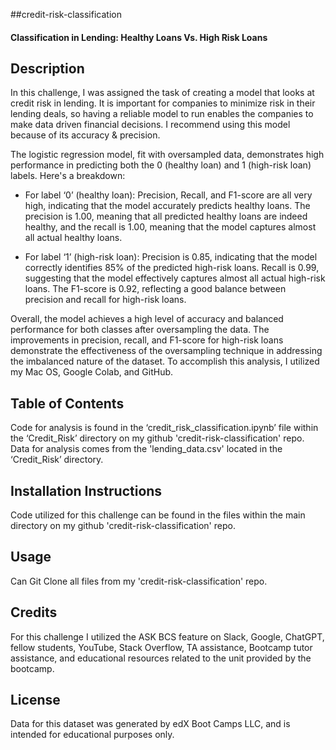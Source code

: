 ##credit-risk-classification
#### Classification in Lending: Healthy Loans Vs. High Risk Loans  


## Description
In this challenge, I was assigned the task of creating a model that looks at credit risk in lending. It is important for companies to minimize risk in their lending deals, so having a reliable model to run enables the companies to make data driven financial decisions. I recommend using this model because of its accuracy & precision.  


The logistic regression model, fit with oversampled data, demonstrates high performance in predicting both the 0 (healthy loan) and 1 (high-risk loan) labels. Here's a breakdown:  

- For label ‘0’ (healthy loan):
Precision, Recall, and F1-score are all very high, indicating that the model accurately predicts healthy loans. The precision is 1.00, meaning that all predicted healthy loans are indeed healthy, and the recall is 1.00, meaning that the model captures almost all actual healthy loans.  

- For label ‘1’ (high-risk loan):
Precision is 0.85, indicating that the model correctly identifies 85% of the predicted high-risk loans. Recall is 0.99, suggesting that the model effectively captures almost all actual high-risk loans. The F1-score is 0.92, reflecting a good balance between precision and recall for high-risk loans.  


Overall, the model achieves a high level of accuracy and balanced performance for both classes after oversampling the data. The improvements in precision, recall, and F1-score for high-risk loans demonstrate the effectiveness of the oversampling technique in addressing the imbalanced nature of the dataset.
To accomplish this analysis, I utilized my Mac OS, Google Colab, and GitHub.  


## Table of Contents
Code for analysis is found in the ‘credit_risk_classification.ipynb’ file within the ‘Credit_Risk’ directory on my github 'credit-risk-classification' repo. Data for analysis comes from the 'lending_data.csv' located in the ‘Credit_Risk’ directory.  


## Installation Instructions
Code utilized for this challenge can be found in the files within the main directory on my github 'credit-risk-classification' repo.  


## Usage
Can Git Clone all files from my 'credit-risk-classification' repo.  


## Credits
For this challenge I utilized the ASK BCS feature on Slack, Google, ChatGPT, fellow students, YouTube, Stack Overflow, TA assistance, Bootcamp tutor assistance, and educational resources related to the unit provided by the bootcamp.  


## License
Data for this dataset was generated by edX Boot Camps LLC, and is intended for educational purposes only.  


